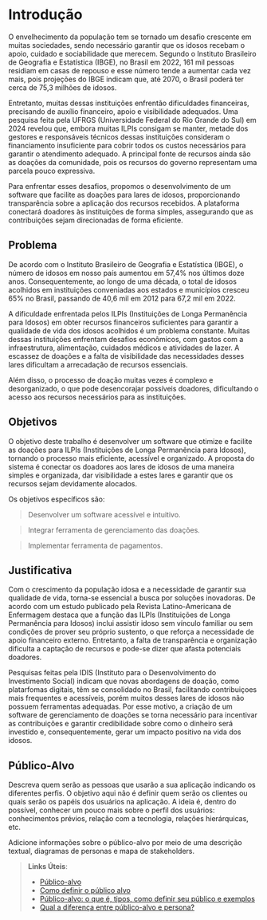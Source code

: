 # Introdução

O envelhecimento da população tem se tornado um desafio crescente em muitas sociedades, sendo necessário garantir que os idosos recebam o apoio, cuidado e sociabilidade que merecem. Segundo o Instituto Brasileiro de Geografia e Estatística (IBGE), no Brasil em 2022, 161 mil pessoas residiam em casas de repouso e esse número tende a aumentar cada vez mais, pois projeções do IBGE indicam que, até 2070, o Brasil poderá ter cerca de 75,3 milhões de idosos.

Entretanto, muitas dessas instituições enfrentão dificuldades financeiras, precisando de auxílio financeiro, apoio e visibilidade adequados. Uma pesquisa feita pela UFRGS (Universidade Federal do Rio Grande do Sul) em 2024 revelou que, embora muitas ILPIs consigam se manter, metade dos gestores e responsáveis técnicos dessas instituições consideram o financiamento insuficiente para cobrir todos os custos necessários para garantir o atendimento adequado. A principal fonte de recursos ainda são as doações da comunidade, pois os recursos do governo representam uma parcela pouco expressiva.

Para enfrentar esses desafios, propomos o desenvolvimento de um software que facilite as doações para lares de idosos, proporcionando transparência sobre a aplicação dos recursos recebidos. A plataforma conectará doadores às instituições de forma simples, assegurando que as contribuições sejam direcionadas de forma eficiente.

## Problema

De acordo com o Instituto Brasileiro de Geografia e Estatística (IBGE), o número de idosos em nosso país aumentou em 57,4% nos últimos doze anos. Consequentemente, ao longo de uma década, o total de idosos acolhidos em instituições conveniadas aos estados e municípios cresceu 65% no Brasil, passando de 40,6 mil em 2012 para 67,2 mil em 2022.

A dificuldade enfrentada pelos ILPIs (Instituições de Longa Permanência para Idosos) em obter recursos financeiros suficientes para garantir a qualidade de vida dos idosos acolhidos é um problema constante. Muitas dessas instituições enfrentam desafios econômicos, com gastos com a infraestrutura, alimentação, cuidados médicos e atividades de lazer. A escassez de doações e a falta de visibilidade das necessidades desses lares dificultam a arrecadação de recursos essenciais.

Além disso, o processo de doação muitas vezes é complexo e desorganizado, o que pode desencorajar possíveis doadores, dificultando o acesso aos recursos necessários para as instituições.

## Objetivos

O objetivo deste trabalho é desenvolver um software que otimize e facilite as doações para ILPIs (Instituições de Longa Permanência para Idosos), tornando o processo mais eficiente, acessível e organizado. A proposta do sistema é conectar os doadores aos lares de idosos de uma maneira simples e organizada, dar visibilidade a estes lares e garantir que os recursos sejam devidamente alocados.

Os objetivos específicos são:

>Desenvolver um software acessível e intuitivo.

>Integrar ferramenta de gerenciamento das doações.

>Implementar ferramenta de pagamentos.
 
## Justificativa

Com o crescimento da população idosa  e a necessidade de garantir sua qualidade de vida, torna-se essencial a busca por soluções inovadoras. De acordo com um estudo publicado pela Revista Latino-Americana de Enfermagem destaca que a função das ILPIs (Instituições de Longa Permanência para Idosos) inclui assistir idoso sem vínculo familiar ou sem condições de prover seu próprio sustento, o que reforça a necessidade de apoio financeiro externo. Entretanto, a falta de transparência e organização dificulta a captação de recursos e pode-se dizer que afasta potenciais doadores. 

Pesquisas feitas pela IDIS (Instituto para o Desenvolvimento do Investimento Social) indicam que novas abordagens de doação, como platarfomas digitais, têm se consolidado no Brasil, facilitando contribuiçoes mais frequentes e acessíveis, porém muitos desses lares de idosos não possuem ferramentas adequadas. Por esse motivo, a criação de um software de gerenciamento de doações se torna necessário para incentivar as contribuições e garantir credibilidade sobre como o dinheiro será investido e, consequentemente, gerar um impacto positivo na vida dos idosos. 

## Público-Alvo

Descreva quem serão as pessoas que usarão a sua aplicação indicando os diferentes perfis. O objetivo aqui não é definir quem serão os clientes ou quais serão os papéis dos usuários na aplicação. A ideia é, dentro do possível, conhecer um pouco mais sobre o perfil dos usuários: conhecimentos prévios, relação com a tecnologia, relações hierárquicas, etc.

Adicione informações sobre o público-alvo por meio de uma descrição textual, diagramas de personas e mapa de stakeholders.

> **Links Úteis**:
> - [Público-alvo](https://blog.hotmart.com/pt-br/publico-alvo/)
> - [Como definir o público alvo](https://exame.com/pme/5-dicas-essenciais-para-definir-o-publico-alvo-do-seu-negocio/)
> - [Público-alvo: o que é, tipos, como definir seu público e exemplos](https://klickpages.com.br/blog/publico-alvo-o-que-e/)
> - [Qual a diferença entre público-alvo e persona?](https://rockcontent.com/blog/diferenca-publico-alvo-e-persona/)
